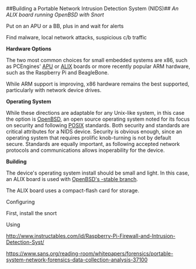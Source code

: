 ##Building a Portable Network Intrusion Detection System (NIDS)##
_An ALIX board running OpenBSD with Snort_

Put on an APU or a BB, plus in and wait for alerts

Find malware, local network attacks, suspicious c/b traffic

__Hardware Options__

The two most common choices for small embedded systems are x86, such as PCEngines' [APU](http://pcengines.ch/apu2.htm) or [ALIX](http://pcengines.ch/alix.htm) boards or more recently popular ARM hardware, such as the Raspberry Pi and BeagleBone.

While ARM support is improving, x86 hardware remains the best supported, particularly with network device drives.

__Operating System__

While these directions are adaptable for any Unix-like system, in this case the option is [OpenBSD](https://www.openbsd.org/), an open source operating system noted for its focus on security and following [POSIX](https://www.opengroup.org/austin/) standards. Both security and standards are critical attributes for a NIDS device. Security is obvious enough, since an operating system that requires prolific knob-turning is not by default secure. Standards are equally important, as following accepted network protocols and communications allows inoperability for the device.

__Building__

The device's operating system install should be small and light. In this case, an ALIX board is used with [OpenBSD's -stable branch](https://www.openbsd.org/stable.html).

The ALIX board uses a compact-flash card for storage.

Configuring

First, install the snort 

Using

http://www.instructables.com/id/Raspberry-Pi-Firewall-and-Intrusion-Detection-Syst/

https://www.sans.org/reading-room/whitepapers/forensics/portable-system-network-forensics-data-collection-analysis-37100


